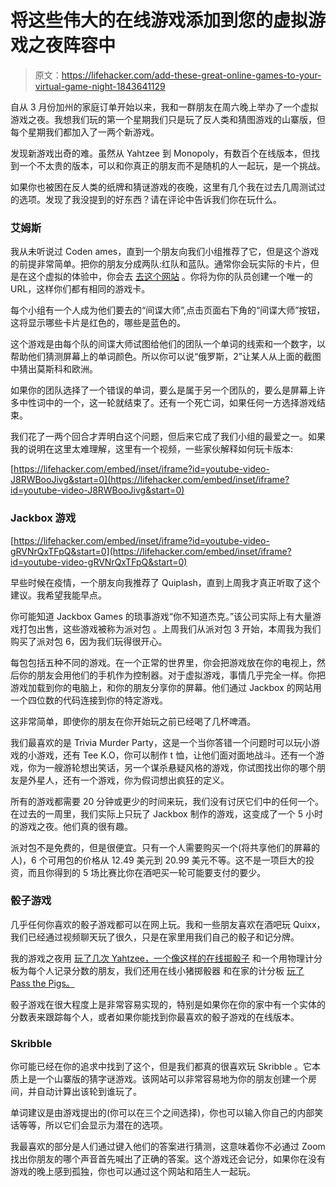 # 将这些伟大的在线游戏添加到您的虚拟游戏之夜阵容中

> 原文：<https://lifehacker.com/add-these-great-online-games-to-your-virtual-game-night-1843641129>

自从 3 月份加州的家庭订单开始以来，我和一群朋友在周六晚上举办了一个虚拟游戏之夜。我想我们玩的第一个星期我们只是玩了反人类和猜图游戏的山寨版，但每个星期我们都加入了一两个新游戏。



发现新游戏出奇的难。虽然从 Yahtzee 到 Monopoly，有数百个在线版本，但找到一个不太贵的版本，可以和你真正的朋友而不是随机的人一起玩，是一个挑战。

如果你也被困在反人类的纸牌和猜谜游戏的夜晚，这里有几个我在过去几周测试过的选项。发现了我没提到的好东西？请在评论中告诉我们你在玩什么。

### 艾姆斯

我从未听说过 Coden ames，直到一个朋友向我们小组推荐了它，但是这个游戏的前提非常简单。把你的朋友分成两队:红队和蓝队。通常你会玩实际的卡片，但是在这个虚拟的体验中，你会去 [去这个网站](http://www.horsepaste.com) 。你将为你的队员创建一个唯一的 URL，这样你们都有相同的游戏卡。

每个小组有一个人成为他们要去的“间谍大师”,点击页面右下角的“间谍大师”按钮，这将显示哪些卡片是红色的，哪些是蓝色的。

这个游戏是由每个队的间谍大师试图给他们的团队一个单词的线索和一个数字，以帮助他们猜测屏幕上的单词颜色。所以你可以说“俄罗斯，2”让某人从上面的截图中猜出莫斯科和欧洲。

如果你的团队选择了一个错误的单词，要么是属于另一个团队的，要么是屏幕上许多中性词中的一个，这一轮就结束了。还有一个死亡词，如果任何一方选择游戏结束。

我们花了一两个回合才弄明白这个问题，但后来它成了我们小组的最爱之一。如果我的说明在这里太难理解，这里有一个视频，一些家伙解释如何玩卡版本:

 [https://lifehacker.com/embed/inset/iframe?id=youtube-video-J8RWBooJivg&start=0](https://lifehacker.com/embed/inset/iframe?id=youtube-video-J8RWBooJivg&start=0) 

### Jackbox 游戏

 [https://lifehacker.com/embed/inset/iframe?id=youtube-video-gRVNrQxTFpQ&start=0](https://lifehacker.com/embed/inset/iframe?id=youtube-video-gRVNrQxTFpQ&start=0) 

早些时候在疫情，一个朋友向我推荐了 Quiplash，直到上周我才真正听取了这个建议。我希望我能早点。

你可能知道 Jackbox Games 的琐事游戏“你不知道杰克。”该公司实际上有大量游戏打包出售，这些游戏被称为派对包 。上周我们从派对包 3 开始，本周我为我们购买了派对包 6，因为我们玩得很开心。

每包包括五种不同的游戏。在一个正常的世界里，你会把游戏放在你的电视上，然后你的朋友会用他们的手机作为控制器。对于虚拟游戏，事情几乎完全一样。你把游戏加载到你的电脑上，和你的朋友分享你的屏幕。他们通过 Jackbox 的网站用一个四位数的代码连接到你的特定游戏。

这非常简单，即使你的朋友在你开始玩之前已经喝了几杯啤酒。

我们最喜欢的是 Trivia Murder Party，这是一个当你答错一个问题时可以玩小游戏的小游戏，还有 Tee K.O，你可以制作 t 恤，让他们面对面地战斗。还有一个游戏，你为一艘游轮想出笑话，另一个谋杀悬疑风格的游戏，你试图找出你的哪个朋友是外星人，还有一个游戏，你为假词想出疯狂的定义。

所有的游戏都需要 20 分钟或更少的时间来玩，我们没有讨厌它们中的任何一个。在过去的一周里，我们实际上只玩了 Jackbox 制作的游戏，这变成了一个 5 小时的游戏之夜。他们真的很有趣。

派对包不是免费的，但是很便宜。只有一个人需要购买一个(将共享他们的屏幕的人)，6 个可用包的价格从 12.49 美元到 20.99 美元不等。这不是一项巨大的投资，而且你得到的 5 场比赛比你在酒吧买一轮可能要支付的要少。

### 骰子游戏

几乎任何你喜欢的骰子游戏都可以在网上玩。我和一些朋友喜欢在酒吧玩 Quixx，我们已经通过视频聊天玩了很久，只是在家里用我们自己的骰子和记分牌。

我的游戏之夜用 [玩了几次 Yahtzee，一个像这样的在线掷骰子](https://www.random.org/dice/) 和一个用物理计分板为每个人记录分数的朋友，我们还用在线小猪掷骰器 和在家的计分板 [玩了 Pass the Pigs。](http://www.searchamateur.com/Play-Free-Online-Games/Pass-the-Pigs-Dice-Game.htm)

骰子游戏在很大程度上是非常容易实现的，特别是如果你在你的家中有一个实体的分数表来跟踪每个人，或者如果你能找到你最喜欢的骰子游戏的在线版本。

### Skribble

你可能已经在你的追求中找到了这个，但是我们都真的很喜欢玩 Skribble 。它本质上是一个山寨版的猜字谜游戏。该网站可以非常容易地为你的朋友创建一个房间，并自动计算出该轮到谁玩了。

单词建议是由游戏提出的(你可以在三个之间选择)，你也可以输入你自己的内部笑话等等，所以它们会显示为潜在的选项。

我最喜欢的部分是人们通过键入他们的答案进行猜测，这意味着你不必通过 Zoom 找出你朋友的哪个声音首先喊出了正确的答案。这个游戏还会记分，如果你在没有游戏的晚上感到孤独，你也可以通过这个网站和陌生人一起玩。